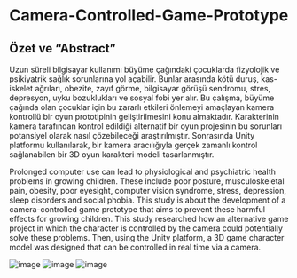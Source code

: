 # Camera-Controlled-Game-Prototype

## Özet ve “Abstract”

Uzun süreli bilgisayar kullanımı büyüme çağındaki çocuklarda fizyolojik ve psikiyatrik sağlık
sorunlarına yol açabilir. Bunlar arasında kötü duruş, kas-iskelet ağrıları, obezite, zayıf görme,
bilgisayar görüşü sendromu, stres, depresyon, uyku bozuklukları ve sosyal fobi yer alır.
Bu çalışma, büyüme çağında olan çocuklar için bu zararlı etkileri önlemeyi amaçlayan kamera
kontrollü bir oyun prototipinin geliştirilmesini konu almaktadır.
Karakterinin kamera tarafından kontrol edildiği alternatif bir oyun projesinin bu sorunları potansiyel
olarak nasıl çözebileceği araştırılmıştır. Sonrasında Unity platformu kullanılarak, bir kamera
aracılığıyla gerçek zamanlı kontrol sağlanabilen bir 3D oyun karakteri modeli tasarlanmıştır.

Prolonged computer use can lead to physiological and psychiatric health problems in growing
children. These include poor posture, musculoskeletal pain, obesity, poor eyesight, computer vision
syndrome, stress, depression, sleep disorders and social phobia.
This study is about the development of a camera-controlled game prototype that aims to prevent these
harmful effects for growing children.
This study researched how an alternative game project in which the character is controlled by the
camera could potentially solve these problems. Then, using the Unity platform, a 3D game character
model was designed that can be controlled in real time via a camera.

![image](https://github.com/Agalip/Camera-Controlled-Game-Prototype/assets/61115719/5fac45e7-e46b-452f-83f4-f3c294f612ac)
![image](https://github.com/Agalip/Camera-Controlled-Game-Prototype/assets/61115719/aa02fa63-0f86-4c19-b269-4877b46f75fb)
![image](https://github.com/Agalip/Camera-Controlled-Game-Prototype/assets/61115719/978b8015-19a2-478f-a83b-47d45d835796)
